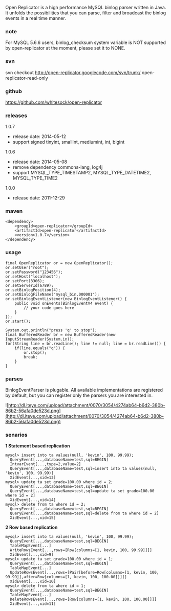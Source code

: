 Open Replicator is a high performance MySQL binlog parser written in Java. It unfolds the possibilities that you can parse, filter and broadcast the binlog events in a real time manner.

### note ###
For MySQL 5.6.6 users, binlog\_checksum system variable is NOT supported by open-replicator at the moment, please set it to NONE.

### svn ###
svn checkout http://open-replicator.googlecode.com/svn/trunk/ open-replicator-read-only

### github ###
https://github.com/whitesock/open-replicator

### releases ###
1.0.7
  * release date: 2014-05-12
  * support signed tinyint, smallint, mediumint, int, bigint

1.0.6
  * release date: 2014-05-08
  * remove dependency commons-lang, log4j
  * support MYSQL\_TYPE\_TIMESTAMP2, MYSQL\_TYPE\_DATETIME2, MYSQL\_TYPE\_TIME2

1.0.0
  * release date: 2011-12-29

### maven ###
```
<dependency>
	<groupId>open-replicator</groupId>
	<artifactId>open-replicator</artifactId>
	<version>1.0.7</version>
</dependency>
```

### usage ###
```
final OpenReplicator or = new OpenReplicator();
or.setUser("root");
or.setPassword("123456");
or.setHost("localhost");
or.setPort(3306);
or.setServerId(6789);
or.setBinlogPosition(4);
or.setBinlogFileName("mysql_bin.000001");
or.setBinlogEventListener(new BinlogEventListener() {
    public void onEvents(BinlogEventV4 event) {
        // your code goes here
    }
});
or.start();

System.out.println("press 'q' to stop");
final BufferedReader br = new BufferedReader(new InputStreamReader(System.in));
for(String line = br.readLine(); line != null; line = br.readLine()) {
    if(line.equals("q")) {
        or.stop();
        break;
    }
}
```

### parses ###
BinlogEventParser is plugable. All available implementations are registered by default, but you can register only the parsers you are interested in.

![http://dl.iteye.com/upload/attachment/0070/3054/4274ab64-b6d2-380b-86b2-56afa0de523d.png](http://dl.iteye.com/upload/attachment/0070/3054/4274ab64-b6d2-380b-86b2-56afa0de523d.png)

### senarios ###
**1 Statement based replication**
```
mysql> insert into ta values(null, 'kevin', 100, 99.99);
  QueryEvent[...,databaseName=test,sql=BEGIN]
  IntvarEvent[...,type=2,value=2]
  QueryEvent[...,databaseName=test,sql=insert into ta values(null, 'kevin', 100, 99.99)]
  XidEvent[...,xid=13]
mysql> update ta set grade=100.00 where id = 2;
  QueryEvent[...,databaseName=test,sql=BEGIN]
  QueryEvent[...,databaseName=test,sql=update ta set grade=100.00 where id = 2]
  XidEvent[...,xid=14]
mysql> delete from ta where id = 2;
  QueryEvent[...,databaseName=test,sql=BEGIN]
  QueryEvent[...,databaseName=test,sql=delete from ta where id = 2]
  XidEvent[...,xid=15]
```

**2 Row based replication**
```
mysql> insert into ta values(null, 'kevin', 100, 99.99);
  QueryEvent[...,databaseName=test,sql=BEGIN]
  TableMapEvent[...]
  WriteRowsEvent[...,rows=[Row[columns=[1, kevin, 100, 99.99]]]]
  XidEvent[...,xid=9]
mysql> update ta set grade=100.00 where id = 1;
  QueryEvent[...,databaseName=test,sql=BEGIN]
  TableMapEvent[...]
  UpdateRowsEvent[...,rows=[Pair[before=Row[columns=[1, kevin, 100, 99.99]],after=Row[columns=[1, kevin, 100, 100.00]]]]]
  XidEvent[...,xid=10]
mysql> delete from ta where id = 1;
  QueryEvent[...,databaseName=test,sql=BEGIN]
  TableMapEvent[...]
  DeleteRowsEvent[...,rows=[Row[columns=[1, kevin, 100, 100.00]]]]
  XidEvent[...,xid=11]
```
